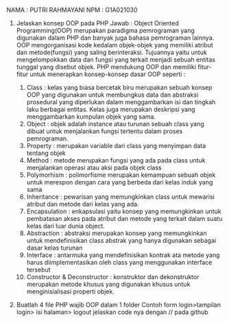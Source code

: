 NAMA : PUTRI RAHMAYANI
NPM : G1A021030

1. Jelaskan konsep OOP pada PHP
   Jawab : 
   Object Oriented Programming(OOP) merupakan paradigma pemrograman yang digunakan dalam PHP dan banyak juga bahasa pemrograman lainnya. OOP mengorganisasi kode kedalam objek-objek yang memiliki atribut dan metode(fungsi) yang saling berinteraksi. Tujuannya yaitu untuk mengelompokkan data dan fungsi yang terkait menjadi sebuah entitas tunggal yang disebut objek. PHP mendukung OOP dan memiliki fitur-fitur untuk menerapkan konsep-konsep dasar OOP seperti :
    1. Class : kelas yang biasa bercetak biru merupakan sebuah konsep OOP yang digunakan untuk membungkus data dan abstraksi prosedural yang diperlukan dalam menggambarkan isi dan tingkah laku berbagai entitas. Kelas juga merupakan deskripsi yang menggambarkan kumpulan objek yang sama.
    2. Object : objek adalah instance atau turunan sebuah class yang dibuat untuk menjalankan fungsi tertentu dalam proses pemrograman. 
    3. Property : merupakan variable dari class yang menyimpan data tentang objek
    4. Method : metode merupakan fungsi yang ada pada class untuk menjalankan operasi atau aksi pada objek class
    5. Polymorhism : polimorfisme merupakan kemampuan sebuah objek untuk merespon dengan cara yang berbeda dari kelas induk yang sama
    6. Inheritance : pewarisan yang memungkinkan class untuk mewarisi atribut dan metode dari kelas yang ada.
    7. Encapsulation : enkapsulasi yaitu konsep yang memungkinkan untuk pembatasan akses pada atribut dan metode yang terkait dalam suatu kelas dari luar dunia object.
    8. Abstraction : abstraksi merupakan konsep yang memungkinkan untuk mendefinisikan class abstrak yang hanya digunakan sebagai dasar kelas turunan
    9. Interface : antarmuka yang mendefinisikan kontrak ata metode yang harus diimplementasikan oleh class yang menggunakan interface tersebut
    10. Constructor & Deconstructor : konstruktor dan dekonstruktor merupakan metode khusus yang digunakan khusus untuk menginisialisasi properti objek.

2. Buatlah 4 file PHP wajib OOP dalam 1 folder Contoh form login>tampilan login> isi halaman> logout jelaskan code nya dengan // pada github
